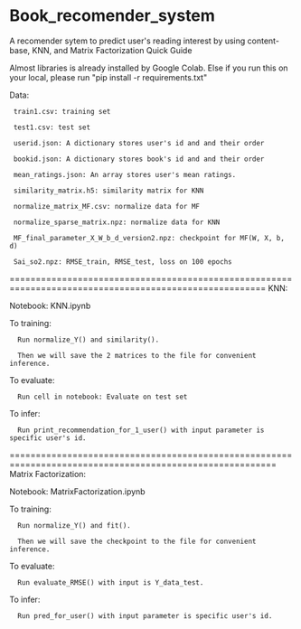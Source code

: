 # Book_recomender_system

A recomender sytem to predict user's reading interest by using content-base, KNN, and Matrix Factorization
Quick Guide

Almost libraries is already installed by Google Colab. Else if you run this on your local, please run "pip install -r requirements.txt"

Data:

     train1.csv: training set
     
     test1.csv: test set
     
     userid.json: A dictionary stores user's id and and their order
     
     bookid.json: A dictionary stores book's id and and their order
     
     mean_ratings.json: An array stores user's mean ratings.
     
     similarity_matrix.h5: similarity matrix for KNN
     
     normalize_matrix_MF.csv: normalize data for MF
     
     normalize_sparse_matrix.npz: normalize data for KNN
     
     MF_final_parameter_X_W_b_d_version2.npz: checkpoint for MF(W, X, b, d)
     
     Sai_so2.npz: RMSE_train, RMSE_test, loss on 100 epochs
=======================================================================================================
KNN: 

Notebook: KNN.ipynb

To training: 

      Run normalize_Y() and similarity().
      
      Then we will save the 2 matrices to the file for convenient inference.
      
To evaluate:

      Run cell in notebook: Evaluate on test set
      
To infer:

      Run print_recommendation_for_1_user() with input parameter is specific user's id.
=========================================================================================================
Matrix Factorization:

Notebook: MatrixFactorization.ipynb

To training: 

      Run normalize_Y() and fit().
      
      Then we will save the checkpoint to the file for convenient inference.

To evaluate:

      Run evaluate_RMSE() with input is Y_data_test.
      
 To infer:
 
      Run pred_for_user() with input parameter is specific user's id.
